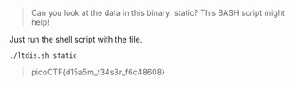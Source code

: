 > Can you look at the data in this binary: static? This BASH script might help!

Just run the shell script with the file.

`./ltdis.sh static`

> picoCTF{d15a5m_t34s3r_f6c48608}